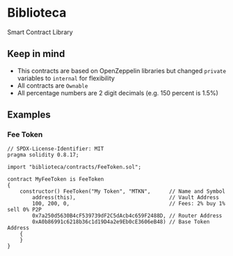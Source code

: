 # Biblioteca

Smart Contract Library

## Keep in mind

* This contracts are based on OpenZeppelin libraries but changed `private` variables to `internal` for flexibility
* All contracts are `Ownable`
* All percentage numbers are 2 digit decimals (e.g. 150 percent is 1.5%)

## Examples

### Fee Token

```solidity
// SPDX-License-Identifier: MIT
pragma solidity 0.8.17;

import "biblioteca/contracts/FeeToken.sol";

contract MyFeeToken is FeeToken
{
    constructor() FeeToken("My Token", "MTKN",      // Name and Symbol
        address(this),                              // Vault Address
        100, 200, 0,                                // Fees: 2% buy 1% sell 0% P2P
        0x7a250d5630B4cF539739dF2C5dAcb4c659F2488D, // Router Address
        0xA0b86991c6218b36c1d19D4a2e9Eb0cE3606eB48) // Base Token Address
    {
    }
}
```